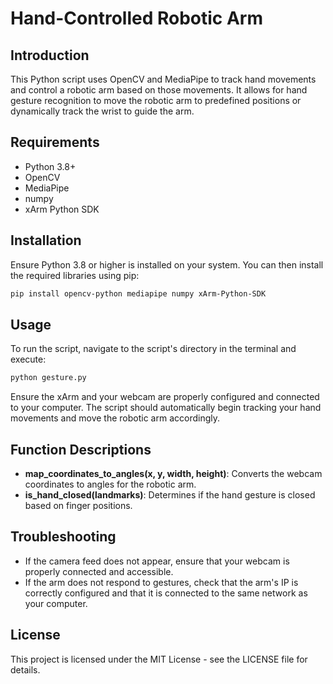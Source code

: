 
# Hand-Controlled Robotic Arm 

## Introduction
This Python script uses OpenCV and MediaPipe to track hand movements and control a robotic arm based on those movements. It allows for hand gesture recognition to move the robotic arm to predefined positions or dynamically track the wrist to guide the arm.

## Requirements
- Python 3.8+
- OpenCV
- MediaPipe
- numpy
- xArm Python SDK

## Installation
Ensure Python 3.8 or higher is installed on your system. You can then install the required libraries using pip:
```bash
pip install opencv-python mediapipe numpy xArm-Python-SDK
```

## Usage
To run the script, navigate to the script's directory in the terminal and execute:
```bash
python gesture.py
```
Ensure the xArm and your webcam are properly configured and connected to your computer. The script should automatically begin tracking your hand movements and move the robotic arm accordingly.

## Function Descriptions
- **map_coordinates_to_angles(x, y, width, height)**: Converts the webcam coordinates to angles for the robotic arm.
- **is_hand_closed(landmarks)**: Determines if the hand gesture is closed based on finger positions.

## Troubleshooting
- If the camera feed does not appear, ensure that your webcam is properly connected and accessible.
- If the arm does not respond to gestures, check that the arm's IP is correctly configured and that it is connected to the same network as your computer.

## License
This project is licensed under the MIT License - see the LICENSE file for details.
